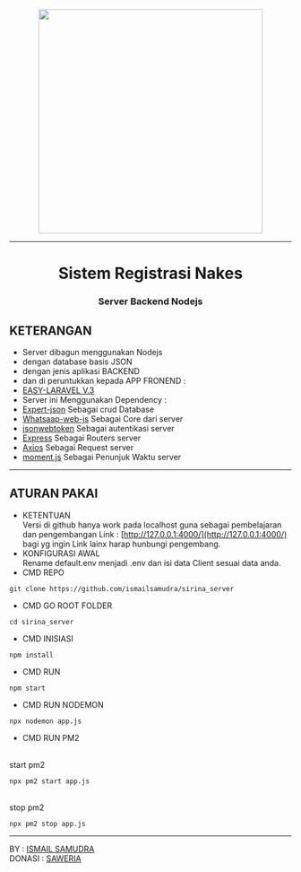 <div align='center'>
   <img width=400px src='https://github.com/ismailsamudra/sirina_server/assets/67509798/76b1466a-f531-49cb-8aed-a081ad9697d7'>
</div>

<hr>

<div align='center'>
   <h1>Sistem Registrasi Nakes</h1>
   <h3>Server Backend Nodejs</h3>
</div>

## KETERANGAN
- Server dibagun menggunakan Nodejs
- dengan database basis JSON
- dengan jenis aplikasi BACKEND
- dan di peruntukkan kepada APP FRONEND :
- [EASY-LARAVEL V.3](https://github.com/laratealcorp/master_larateal_v.1.18)
- Server ini Menggunakan Dependency :
- [Expert-json](https://github.com/ismailsamudra/expert-json) Sebagai crud Database
- [Whatsaap-web-js](https://wwebjs.dev/) Sebagai Core dari server
- [jsonwebtoken](https://www.npmjs.com/package/jsonwebtoken) Sebagai autentikasi server
- [Express](https://www.npmjs.com/package/express) Sebagai Routers server
- [Axios](https://www.npmjs.com/package/axios) Sebagai Request server
- [moment.js](https://momentjs.com/) Sebagai Penunjuk Waktu server

<hr>

## ATURAN PAKAI
- KETENTUAN
<br> Versi di github hanya work pada localhost guna sebagai pembelajaran dan pengembangan Link : [http://127.0.0.1:4000/](http://127.0.0.1:4000/)
<br> bagi yg ingin Link lainx harap hunbungi pengembang.
- KONFIGURASI AWAL
<br> Rename default.env menjadi .env dan isi data Client sesuai data anda.
- CMD REPO
```
git clone https://github.com/ismailsamudra/sirina_server
```
- CMD GO ROOT FOLDER 
```
cd sirina_server
```
- CMD INISIASI 
```
npm install
```
- CMD RUN
```
npm start
```
- CMD RUN NODEMON
```
npx nodemon app.js
```
- CMD RUN PM2

<br> start pm2
```
npx pm2 start app.js
```
<br> stop pm2
```
npx pm2 stop app.js
```

<hr>

BY : [ISMAIL SAMUDRA](https://facebook.com/ismailsamudra86) <br>
DONASI : <a href="https://saweria.co/ismailsamudra" target="_blank">SAWERIA</a>
